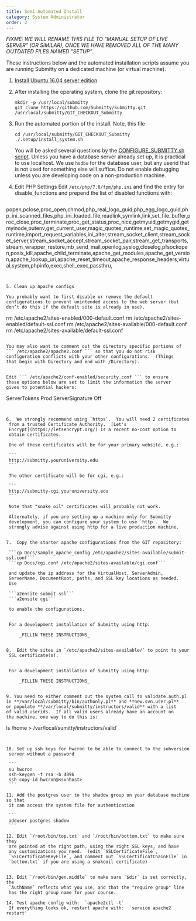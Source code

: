 ```yaml
---
title: Semi-Automated Install
category: System Administrator
order: 2
---
```


_FIXME: WE WILL RENAME THIS FILE TO "MANUAL SETUP OF LIVE SERVER" (OR
SIMILAR), ONCE WE HAVE REMOVED ALL OF THE MANY OUTDATED FILES NAMED
"SETUP"._


These instructions below and the automated installation scripts assume
you are running Submitty on a dedicated machine (or virtual machine).


1. [Install Ubuntu 16.04 server edition](sysadmin/server_os)


2. After installing the operating system, clone the git repository:  

   ```
   mkdir -p /usr/local/submitty  
   git clone https://github.com/Submitty/Submitty.git /usr/local/submitty/GIT_CHECKOUT_Submitty
   ```


3. Run the automated portion of the install.  Note, this file 

   ```
   cd /usr/local/submitty/GIT_CHECKOUT_Submitty  
   ./.setup/install_system.sh
   ```

   You will be asked several questions by the 
   [CONFIGURE_SUBMITTY.sh script](https://github.com/Submitty/Submitty/blob/master/.setup/CONFIGURE_SUBMITTY.sh).
   Unless you have a database server already set up, it is practical
   to use localhost.  We use `hsdbu` for the database user, but any
   userid that is not used for something else will suffice.  Do not
   enable debugging unless you are developing code on a non-production
   machine.


4. Edit PHP Settings
   Edit `/etc/php/7.0/fpm/php.ini`  and find the entry for disable_functions and prepend the list of disabled functions with:
   ```
popen,pclose,proc_open,chmod,php_real_logo_guid,php_egg_logo_guid,php_ini_scanned_files,php_ini_loaded_file,readlink,symlink,link,set_file_buffer,proc_close,proc_terminate,proc_get_status,proc_nice,getmyuid,getmygid,getmyinode,putenv,get_current_user,magic_quotes_runtime,set_magic_quotes_runtime,import_request_variables,ini_alter,stream_socket_client,stream_socket_server,stream_socket_accept,stream_socket_pair,stream_get_transports,stream_wrapper_restore,mb_send_mail,openlog,syslog,closelog,pfsockopen,posix_kill,apache_child_terminate,apache_get_modules,apache_get_version,apache_lookup_uri,apache_reset_timeout,apache_response_headers,virtual,system,phpinfo,exec,shell_exec,passthru,
   ```


5. Clean up Apache configs

   You probably want to first disable or remove the default
   configurations to prevent unintended access to the web server (but
   don’t do this if the default site is already in use).

   ```
   rm /etc/apache2/sites-enabled/000-default.conf 
   rm /etc/apache2/sites-enabled/default-ssl.conf
   rm /etc/apache2/sites-available/000-default.conf
   rm /etc/apache2/sites-available/default-ssl.conf
   ```

   You may also want to comment out the directory specific portions of
   ``` /etc/apache2/apache2.conf ``` so that you do not risk
   configuration conflicts with your other configurations.  (Things
   that begin with Directory and end with /Directory).


   Edit ``` /etc/apache2/conf-enabled/security.conf ``` to ensure
   these options below are set to limit the information the server
   gives to potential hackers:

   ```
   ServerTokens Prod
   ServerSignature Off
   ```


6.  We strongly recommend using `https`.  You will need 2 certificates
    from a trusted Certificate Authority.  [Let's
    Encrypt](https://letsencrypt.org/) is a recent no-cost option to
    obtain certificates.

    One of these certificates will be for your primary website, e.g.: 
    
    ```
    http://submitty.youruniversity.edu
    ```

    The other certificate will be for cgi, e.g.:

    ```
    http://submitty-cgi.youruniversity.edu
    ```

    Note that "snake oil" certificates will probably not work.

    Alternately, if you are setting up a machine only for Submitty
    development, you can configure your system to use `http`.  We
    strongly advise against using http for a live production machine.


7.  Copy the starter apache configurations from the GIT repository:
  
    ```cp Docs/sample_apache_config /etc/apache2/sites-available/submit-ssl.conf```  
    ```cp Docs/cgi.conf /etc/apache2/sites-available/cgi.conf```  

    and update the ip address for the VirtualHost, ServerAdmin,
    ServerName, DocumentRoot, paths, and SSL key locations as needed.
    Use

    ```a2ensite submit-ssl```  
    ```a2ensite cgi```  

    to enable the configurations.


    For a development installation of Submitty using http:

        _FILLIN THESE INSTRUCTIONS_


8.  Edit the sites in `/etc/apache2/sites-available/` to point to your
    SSL certificate(s).


    For a development installation of Submitty using http:

        _FILLIN THESE INSTRUCTIONS_


9. You need to either comment out the system call to validate.auth.pl
   in **/var/local/submitty/bin/authonly.pl** and **new.svn.user.pl**
   or populate **/var/local/submitty/instructors/valid** with a list
   of valid userids.  If all valid users already have an account on
   the machine, one way to do this is:

   ```
   ls /home > /var/local/sumitty/instructors/valid`
   ```


10. Set up ssh keys for hwcron to be able to connect to the subversion
    server without a password

    ```
    su hwcron
    ssh-keygen -t rsa -b 4096 
    ssh-copy-id hwcron@<svnhost>    
    ```

11. Add the postgres user to the shadow group on your database machine so that
    it can access the system file for authentication

    ```
    adduser postgres shadow
    ```

12. Edit `/root/bin/top.txt` and `/root/bin/bottom.txt` to make sure they
    are pointed at the right path, using the right SSL keys, and have
    any customizations you need.  (edit `SSLCertificateFile`,
    `SSLCertificateKeyFile`, and comment out `SSLCertificatChainFile` in
    `bottom.txt` if you are using a snakeoil certificate)


13. Edit `/root/bin/gen.middle` to make sure `$dir` is set correctly, the
    `AuthName` reflects what you use, and that the "require group" line
    has the right group name for your course.

14. Test apache config with:  `apache2ctl -t` 
    If everything looks ok, restart apache with:  `service apache2 restart'
